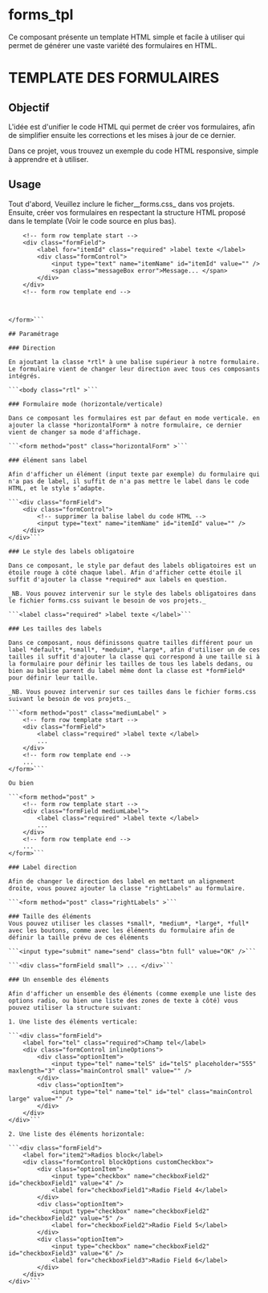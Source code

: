 # forms_tpl
Ce composant présente un template HTML simple et facile à utiliser qui permet de générer une vaste variété des formulaires en HTML.




# TEMPLATE DES FORMULAIRES

## Objectif

L'idée est d'unifier le code HTML qui permet de créer vos formulaires, afin de simplifier ensuite les corrections et les mises à jour de ce dernier.

Dans ce projet, vous trouvez un exemple du code HTML responsive, simple à apprendre et à utiliser.

## Usage

Tout d'abord, Veuillez inclure le ficher__forms.css_ dans vos projets. Ensuite, créer vos formulaires en respectant la structure HTML proposé dans le template (Voir le code source en plus bas).

```<form method="post" class="" > 
	<!-- form row template start -->
	<div class="formField">
		<label for="itemId" class="required" >label texte </label>
		<div class="formControl">
			<input type="text" name="itemName" id="itemId" value="" />
			<span class="messageBox error">Message... </span>
		</div>
	</div>
	<!-- form row template end -->



</form>```

## Paramétrage

### Direction

En ajoutant la classe *rtl* à une balise supérieur à notre formulaire. Le formulaire vient de changer leur direction avec tous ces composants intégrés.

```<body class="rtl" >```

### Formulaire mode (horizontale/verticale)

Dans ce composant les formulaires est par defaut en mode verticale. en ajouter la classe *horizontalForm* à notre formulaire, ce dernier vient de changer sa mode d'affichage.

```<form method="post" class="horizontalForm" >```

### élément sans label

Afin d'afficher un élément (input texte par exemple) du formulaire qui n'a pas de label, il suffit de n'a pas mettre le label dans le code HTML, et le style s’adapte. 

```<div class="formField">
	<div class="formControl">
		<!-- supprimer la balise label du code HTML -->
		<input type="text" name="itemName" id="itemId" value="" />
	</div>
</div>``` 

### Le style des labels obligatoire

Dans ce composant, le style par defaut des labels obligatoires est un étoile rouge à côté chaque label. Afin d'afficher cette étoile il suffit d'ajouter la classe *required* aux labels en question.

_NB. Vous pouvez intervenir sur le style des labels obligatoires dans le fichier forms.css suivant le besoin de vos projets._

```<label class="required" >label texte </label>```

### Les tailles des labels

Dans ce composant, nous définissons quatre tailles différent pour un label *default*, *small*, *meduim*, *large*, afin d'utiliser un de ces tailles il suffit d'ajouter la classe qui correspond à une taille si à la formulaire pour définir les tailles de tous les labels dedans, ou bien au balise parent du label même dont la classe est *formField* pour définir leur taille.

_NB. Vous pouvez intervenir sur ces tailles dans le fichier forms.css suivant le besoin de vos projets._

```<form method="post" class="mediumLabel" > 
	<!-- form row template start -->
	<div class="formField">
		<label class="required" >label texte </label>
		...
	</div>
	<!-- form row template end -->
	...
</form>```

Ou bien

```<form method="post" > 
	<!-- form row template start -->
	<div class="formField mediumLabel">
		<label class="required" >label texte </label>
		...
	</div>
	<!-- form row template end -->
	...
</form>```

### Label direction

Afin de changer le direction des label en mettant un alignement droite, vous pouvez ajouter la classe "rightLabels" au formulaire.

```<form method="post" class="rightLabels" >```

### Taille des éléments
Vous pouvez utiliser les classes *small*, *medium*, *large*, *full* avec les boutons, comme avec les éléments du formulaire afin de définir la taille prévu de ces éléments

```<input type="submit" name="send" class="btn full" value="OK" />```

```<div class="formField small"> ... </div>```

### Un ensemble des éléments

Afin d'afficher un ensemble des éléments (comme exemple une liste des options radio, ou bien une liste des zones de texte à côté) vous pouvez utiliser la structure suivant:

1. Une liste des éléments verticale:

```<div class="formField">
	<label for="tel" class="required">Champ tel</label>
	<div class="formControl inlineOptions">
		<div class="optionItem">
			<input type="tel" name="telS" id="telS" placeholder="555" maxlength="3" class="mainControl small" value="" />
		</div>
		<div class="optionItem">
			<input type="tel" name="tel" id="tel" class="mainControl large" value="" />
		</div>
	</div>
</div>```

2. Une liste des éléments horizontale: 

```<div class="formField">
	<label for="item2">Radios block</label>
	<div class="formControl blockOptions customCheckbox">   
		<div class="optionItem">
			<input type="checkbox" name="checkboxField2" id="checkboxField1" value="4" />
			<label for="checkboxField1">Radio Field 4</label>
		</div>
		<div class="optionItem">
			<input type="checkbox" name="checkboxField2" id="checkboxField2" value="5" />
			<label for="checkboxField2">Radio Field 5</label>
		</div>
		<div class="optionItem">
			<input type="checkbox" name="checkboxField2" id="checkboxField3" value="6" />
			<label for="checkboxField3">Radio Field 6</label>
		</div>
	</div>
</div>```